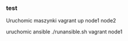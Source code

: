 ### test ###
Uruchomic maszynki
vagrant up node1 node2

uruchomic ansible
./runansible.sh vagrant node1
